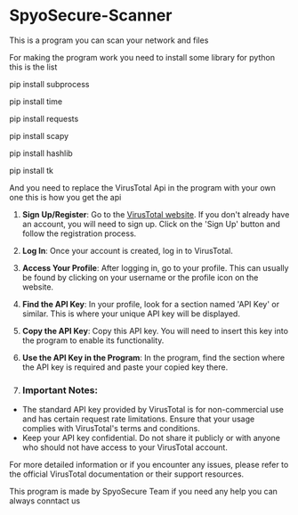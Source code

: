# SpyoSecure-Scanner
This is a program you can scan your network and files 

For making the program work you need to install some library for python this is the list

pip install subprocess

pip install time

pip install requests

pip install scapy

pip install hashlib

pip install tk

And you need to replace the VirusTotal Api in the program with your own one this is how you get the api

1. **Sign Up/Register**: Go to the [VirusTotal website](https://www.virustotal.com/). If you don't already have an account, you will need to sign up. Click on the 'Sign Up' button and follow the registration process.

2. **Log In**: Once your account is created, log in to VirusTotal.

3. **Access Your Profile**: After logging in, go to your profile. This can usually be found by clicking on your username or the profile icon on the website.

4. **Find the API Key**: In your profile, look for a section named 'API Key' or similar. This is where your unique API key will be displayed.

5. **Copy the API Key**: Copy this API key. You will need to insert this key into the program to enable its functionality.

6. **Use the API Key in the Program**: In the program, find the section where the API key is required and paste your copied key there.

7. ### Important Notes:

- The standard API key provided by VirusTotal is for non-commercial use and has certain request rate limitations. Ensure that your usage complies with VirusTotal's terms and conditions.
- Keep your API key confidential. Do not share it publicly or with anyone who should not have access to your VirusTotal account.

For more detailed information or if you encounter any issues, please refer to the official VirusTotal documentation or their support resources.

This program is made by SpyoSecure Team if you need any help you can always conntact us 
